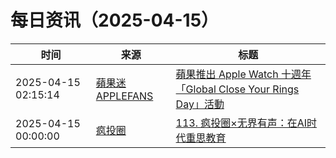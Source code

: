 ﻿# 每日资讯（2025-04-15）

|时间|来源|标题|
|---|---|---|
|2025-04-15 02:15:14|[蘋果迷 APPLEFANS](https://applefans.today/feed/)|[蘋果推出 Apple Watch 十週年「Global Close Your Rings Day」活動](https://applefans.today/2025-04-apple-celebrates-10-years-of-activity-rings/)|
|2025-04-15 00:00:00|[疯投圈](https://crazy.capital/feed)|[113. 疯投圈×无界有声：在AI时代重思教育](https://crazy.capital/113)|
